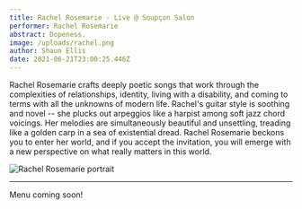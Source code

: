 ```yaml
---
title: Rachel Rosemarie - Live @ Soupçon Salon
performer: Rachel Rosemarie
abstract: Dopeness.
image: /uploads/rachel.png
author: Shaun Ellis
date: 2021-06-21T23:00:25.446Z
---
```

Rachel Rosemarie crafts deeply poetic songs that work through the complexities of relationships, identity, living with a disability, and coming to terms with all the unknowns of modern life. Rachel's guitar style is soothing and novel -- she plucks out arpeggios like a harpist among soft jazz chord voicings. Her melodies are simultaneously beautiful and unsettling, treading like a golden carp in a sea of  existential dread. Rachel Rosemarie beckons you to enter her world, and if you accept the invitation, you will emerge with a new perspective on what really matters in this world. 

![Rachel Rosemarie portrait](/uploads/rachel_rosemarie.jpg "Rachel Rosemarie")

--------
Menu coming soon!